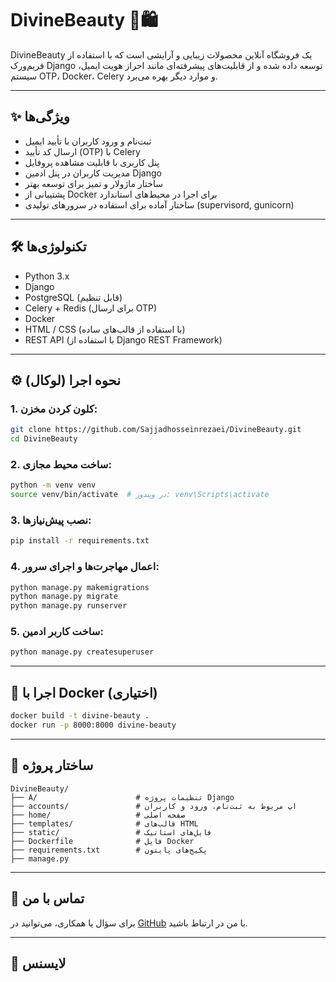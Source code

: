 # DivineBeauty 💄🛍️

DivineBeauty یک فروشگاه آنلاین محصولات زیبایی و آرایشی است که با استفاده از فریم‌ورک Django توسعه داده شده و از قابلیت‌های پیشرفته‌ای مانند احراز هویت ایمیل، سیستم OTP، Docker، Celery و موارد دیگر بهره می‌برد.

---

## ✨ ویژگی‌ها

- ثبت‌نام و ورود کاربران با تأیید ایمیل
- ارسال کد تأیید (OTP) با Celery
- پنل کاربری با قابلیت مشاهده پروفایل
- مدیریت کاربران در پنل ادمین Django
- ساختار ماژولار و تمیز برای توسعه بهتر
- پشتیبانی از Docker برای اجرا در محیط‌های استاندارد
- ساختار آماده برای استفاده در سرورهای تولیدی (supervisord, gunicorn)

---

## 🛠️ تکنولوژی‌ها

- Python 3.x
- Django
- PostgreSQL (قابل تنظیم)
- Celery + Redis (برای ارسال OTP)
- Docker
- HTML / CSS (با استفاده از قالب‌های ساده)
- REST API (با استفاده از Django REST Framework)

---

## ⚙️ نحوه اجرا (لوکال)

### 1. کلون کردن مخزن:
```bash
git clone https://github.com/Sajjadhosseinrezaei/DivineBeauty.git
cd DivineBeauty
```

### 2. ساخت محیط مجازی:
```bash
python -m venv venv
source venv/bin/activate  # در ویندوز: venv\Scripts\activate
```

### 3. نصب پیش‌نیازها:
```bash
pip install -r requirements.txt
```

### 4. اعمال مهاجرت‌ها و اجرای سرور:
```bash
python manage.py makemigrations
python manage.py migrate
python manage.py runserver
```

### 5. ساخت کاربر ادمین:
```bash
python manage.py createsuperuser
```

---

## 🐳 اجرا با Docker (اختیاری)

```bash
docker build -t divine-beauty .
docker run -p 8000:8000 divine-beauty
```

---

## 📂 ساختار پروژه

```
DivineBeauty/
├── A/                      # تنظیمات پروژه Django
├── accounts/               # اپ مربوط به ثبت‌نام، ورود و کاربران
├── home/                   # صفحه اصلی
├── templates/              # قالب‌های HTML
├── static/                 # فایل‌های استاتیک
├── Dockerfile              # فایل Docker
├── requirements.txt        # پکیج‌های پایتون
├── manage.py
```

---

## 📧 تماس با من

برای سؤال یا همکاری، می‌توانید در [GitHub](https://github.com/Sajjadhosseinrezaei) با من در ارتباط باشید.

---

## 📝 لایسنس

